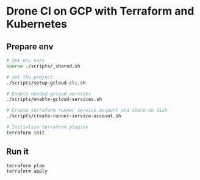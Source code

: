 # Drone CI on GCP with Terraform and Kubernetes

## Prepare env

```sh
# Set env vars
source ./scripts/_shared.sh

# Set the project
./scripts/setup-gcloud-cli.sh

# Enable needed gcloud services
./scripts/enable-gcloud-services.sh

# Create terraform runner service account and store on disk
./scripts/create-runner-service-account.sh

# Initialize terraform plugins
terraform init
```

## Run it

```
terraform plan
terraform apply
```
